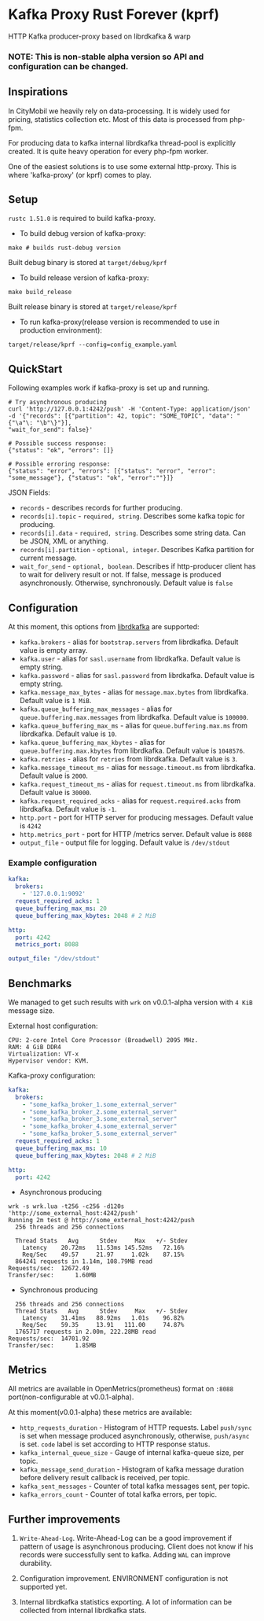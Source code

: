 # Kafka Proxy Rust Forever (kprf)

HTTP Kafka producer-proxy based on librdkafka & warp

### NOTE: This is non-stable alpha version so API and configuration can be changed.

## Inspirations

In CityMobil we heavily rely on data-processing. It is widely used for pricing, statistics collection etc.
Most of this data is processed from php-fpm. 

For producing data to kafka internal librdkafka thread-pool is explicitly created. It is quite heavy operation
for every php-fpm worker.

One of the easiest solutions is to use some external http-proxy. This is where 'kafka-proxy' (or kprf) comes to play.

## Setup

`rustc 1.51.0` is required to build kafka-proxy.

- To build debug version of kafka-proxy:
```shell
make # builds rust-debug version
```

Built debug binary is stored at `target/debug/kprf`

- To build release version of kafka-proxy:
```shell
make build_release
```

Built release binary is stored at `target/release/kprf`

- To run kafka-proxy(release version is recommended to use in production environment):
```shell
target/release/kprf --config=config_example.yaml
```

## QuickStart

Following examples work if kafka-proxy is set up and running.

```
# Try asynchronous producing
curl 'http://127.0.0.1:4242/push' -H 'Content-Type: application/json' -d '{"records": [{"partition": 42, topic": "SOME_TOPIC", "data": "{"\a"\: "\b"\}"}],
"wait_for_send": false}'

# Possible success response:
{"status": "ok", "errors": []}

# Possible erroring response:
{"status": "error", "errors": [{"status": "error", "error": "some_message"}, {"status": "ok", "error":""}]}
```

JSON Fields:
- `records` - describes records for further producing.
- `records[i].topic` - `required, string`. Describes some kafka topic for producing.
- `records[i].data` -  `required, string`. Describes some string data. Can be JSON, XML or anything.
- `records[i].partition` - `optional, integer`. Describes Kafka partition for current message. 
- `wait_for_send` - `optional, boolean`. Describes if http-producer client has to wait for delivery result or not.
If false, message is produced asynchronously. Otherwise, synchronously. Default value is `false`

## Configuration

At this moment, this options from [librdkafka](https://github.com/edenhill/librdkafka/blob/master/CONFIGURATION.md) are supported:

- `kafka.brokers` - alias for `bootstrap.servers` from librdkafka. Default value is empty array.
- `kafka.user` - alias for `sasl.username` from librdkafka. Default value is empty string.
- `kafka.password` - alias for `sasl.password` from librdkafka. Default value is empty string.
- `kafka.message_max_bytes` - alias for `message.max.bytes` from librdkafka. Default value is `1 MiB`.
- `kafka.queue_buffering_max_messages` - alias for `queue.buffering.max.messages` from librdkafka. Default value is `100000`.
- `kafka.queue_buffering_max_ms` - alias for `queue.buffering.max.ms` from librdkafka. Default value is `10`.
- `kafka.queue_buffering_max_kbytes` - alias for `queue.buffering.max.kbytes` from librdkafka. Default value is `1048576`.
- `kafka.retries` - alias for `retries` from librdkafka. Default value is `3`.
- `kafka.message_timeout_ms` - alias for `message.timeout.ms` from librdkafka. Default value is `2000`.
- `kafka.request_timeout_ms` - alias for `request.timeout.ms` from librdkafka. Default value is `30000`.
- `kafka.request_required_acks` - alias for `request.required.acks` from librdkafka. Default value is `-1`.
- `http.port` - port for HTTP server for producing messages. Default value is `4242`
- `http.metrics_port` - port for HTTP /metrics server. Default value is `8088`
- `output_file` - output file for logging. Default value is `/dev/stdout`

### Example configuration
```yaml
kafka:
  brokers:
    - '127.0.0.1:9092'
  request_required_acks: 1
  queue_buffering_max_ms: 20
  queue_buffering_max_kbytes: 2048 # 2 MiB

http:
  port: 4242
  metrics_port: 8088

output_file: "/dev/stdout"
```

## Benchmarks

We managed to get such results with `wrk` on v0.0.1-alpha version with `4 KiB` message size.

External host configuration:
```text
CPU: 2-core Intel Core Processor (Broadwell) 2095 MHz.
RAM: 4 GiB DDR4
Virtualization: VT-x
Hypervisor vendor: KVM.
```

Kafka-proxy configuration:

```yaml
kafka:
  brokers:
    - "some_kafka_broker_1.some_external_server"
    - "some_kafka_broker_2.some_external_server"
    - "some_kafka_broker_3.some_external_server"
    - "some_kafka_broker_4.some_external_server"
    - "some_kafka_broker_5.some_external_server"
  request_required_acks: 1
  queue_buffering_max_ms: 10
  queue_buffering_max_kbytes: 2048 # 2 MiB

http:
  port: 4242
```

- Asynchronous producing
```text
wrk -s wrk.lua -t256 -c256 -d120s 'http://some_external_host:4242/push'
Running 2m test @ http://some_external_host:4242/push
  256 threads and 256 connections

  Thread Stats   Avg      Stdev     Max   +/- Stdev
    Latency    20.72ms   11.53ms 145.52ms   72.16%
    Req/Sec    49.57     21.97     1.02k    87.15%
  864241 requests in 1.14m, 108.79MB read
Requests/sec:  12672.49
Transfer/sec:      1.60MB
```

- Synchronous producing
```text
  256 threads and 256 connections
  Thread Stats   Avg      Stdev     Max   +/- Stdev
    Latency    31.41ms   88.92ms   1.01s    96.82%
    Req/Sec    59.35     13.91   111.00     74.87%
  1765717 requests in 2.00m, 222.28MB read
Requests/sec:  14701.92
Transfer/sec:      1.85MB
```

## Metrics

All metrics are available in OpenMetrics(prometheus) format on `:8088` port(non-configurable at v0.0.1-alpha).

At this moment(v0.0.1-alpha) these metrics are available:

- `http_requests_duration` - Histogram of HTTP requests. Label `push/sync` is set when message produced asynchronously, 
otherwise, `push/async` is set. `code` label is set according to HTTP response status.
- `kafka_internal_queue_size` - Gauge of internal kafka-queue size, per topic.
- `kafka_message_send_duration` - Histogram of kafka message duration before delivery result callback is received, per topic.
- `kafka_sent_messages` - Counter of total kafka messages sent, per topic.
- `kafka_errors_count` - Counter of total kafka errors, per topic.

## Further improvements

1. `Write-Ahead-Log`. Write-Ahead-Log can be a good improvement if pattern of usage is asynchronous producing. Client does not know
if his records were successfully sent to kafka. Adding `WAL` can improve durability.

2. Configuration improvement. ENVIRONMENT configuration is not supported yet.

3. Internal librdkafka statistics exporting. A lot of information can be collected from internal librdkafka stats.